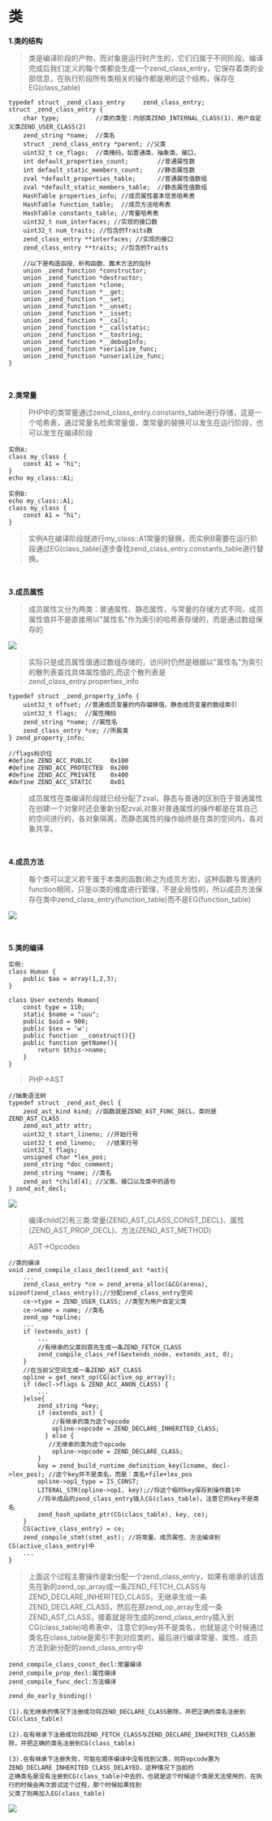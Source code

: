 # 类

**1.类的结构**

>类是编译阶段的产物，而对象是运行时产生的，它们归属于不同阶段。编译完成后我们定义的每个类都会生成一个zend_class_entry，它保存着类的全部信息，在执行阶段所有类相关的操作都是用的这个结构，保存在EG(class_table)

```
typedef struct _zend_class_entry     zend_class_entry;
struct _zend_class_entry {
    char type;          //类的类型：内部类ZEND_INTERNAL_CLASS(1)、用户自定义类ZEND_USER_CLASS(2)
    zend_string *name;  //类名
    struct _zend_class_entry *parent; //父类
    uint32_t ce_flags;  //类掩码，如普通类、抽象类、接口，
    int default_properties_count;        //普通属性数
    int default_static_members_count;    //静态属性数
    zval *default_properties_table;      //普通属性值数组
    zval *default_static_members_table;  //静态属性值数组
    HashTable properties_info; //成员属性基本信息哈希表
    HashTable function_table;  //成员方法哈希表
    HashTable constants_table; //常量哈希表
    uint32_t num_interfaces; //实现的接口数
    uint32_t num_traits; //包含的Traits数
    zend_class_entry **interfaces; //实现的接口
    zend_class_entry **traits; //包含的Traits

    //以下是构造函授、析构函数、魔术方法的指针
    union _zend_function *constructor;
    union _zend_function *destructor;
    union _zend_function *clone;
    union _zend_function *__get;
    union _zend_function *__set;
    union _zend_function *__unset;
    union _zend_function *__isset;
    union _zend_function *__call;
    union _zend_function *__callstatic;
    union _zend_function *__tostring;
    union _zend_function *__debugInfo;
    union _zend_function *serialize_func;
    union _zend_function *unserialize_func;
}
```

<br>

**2.类常量**

>PHP中的类常量通过zend_class_entry.constants_table进行存储，这是一个哈希表，通过常量名检索常量值，类常量的替换可以发生在运行阶段，也可以发生在编译阶段

```
实例A:
class my_class {
    const A1 = "hi";
}
echo my_class::A1;

实例B:
echo my_class::A1;
class my_class {
    const A1 = "hi";
}
```

>实例A在编译阶段就进行my_class::A1常量的替换，而实例B需要在运行阶段通过EG(class_table)逐步查找zend_class_entry.constants_table进行替换。

<br>

**3.成员属性**

>成员属性又分为两类：普通属性、静态属性，与常量的存储方式不同，成员属性值并不是直接用以"属性名"作为索引的哈希表存储的，而是通过数组保存的

![](./img/23.png)

>实际只是成员属性值通过数组存储的，访问时仍然是根据以"属性名"为索引的散列表查找具体属性值的,而这个散列表是zend_class_entry.properties_info

```
typedef struct _zend_property_info {
    uint32_t offset; //普通成员变量的内存偏移值，静态成员变量的数组索引
    uint32_t flags;  //属性掩码
    zend_string *name; //属性名
    zend_class_entry *ce; //所属类
} zend_property_info;

//flags标识位
#define ZEND_ACC_PUBLIC     0x100
#define ZEND_ACC_PROTECTED  0x200
#define ZEND_ACC_PRIVATE    0x400
#define ZEND_ACC_STATIC     0x01
```

>成员属性在类编译阶段就已经分配了zval，静态与普通的区别在于普通属性在创建一个对象时还会重新分配zval,对象对普通属性的操作都是在其自己的空间进行的，各对象隔离，而静态属性的操作始终是在类的空间内，各对象共享。

<br>

**4.成员方法**

>每个类可以定义若干属于本类的函数(称之为成员方法)，这种函数与普通的function相同，只是以类的维度进行管理，不是全局性的，所以成员方法保存在类中zend_class_entry(function_table)而不是EG(function_table)

![](./img/25.png)

<br>

**5.类的编译**

```
实例:
class Human {
    public $aa = array(1,2,3);
}

class User extends Human{
    const type = 110;
    static $name = "uuu";
    public $uid = 900;
    public $sex = 'w';
    public function __construct(){}
    public function getName(){
        return $this->name;
    }
}
```

>PHP->AST

```
//抽象语法树
typedef struct _zend_ast_decl {
    zend_ast_kind kind; //函数就是ZEND_AST_FUNC_DECL，类则是ZEND_AST_CLASS
    zend_ast_attr attr;
    uint32_t start_lineno; //开始行号
    uint32_t end_lineno;   //结束行号
    uint32_t flags;
    unsigned char *lex_pos;
    zend_string *doc_comment;
    zend_string *name; //类名
    zend_ast *child[4]; //父类、接口以及类中的语句
} zend_ast_decl;
```

![](img/5.png)

>编译child[2]有三类:常量(ZEND_AST_CLASS_CONST_DECL)、属性(ZEND_AST_PROP_DECL)、方法(ZEND_AST_METHOD)

>AST->Opcodes

```
//类的编译
void zend_compile_class_decl(zend_ast *ast){
    ...
    zend_class_entry *ce = zend_arena_alloc(&CG(arena), sizeof(zend_class_entry));//分配zend_class_entry空间
    ce->type = ZEND_USER_CLASS; //类型为用户自定义类
    ce->name = name; //类名
    zend_op *opline;
    ...
    if (extends_ast) {
        ...
        //有继承的父类则首先生成一条ZEND_FETCH_CLASS
        zend_compile_class_ref(&extends_node, extends_ast, 0);
    }
    //在当前父空间生成一条ZEND_AST_CLASS
    opline = get_next_op(CG(active_op_array));
    if (decl->flags & ZEND_ACC_ANON_CLASS) {
        ...
    }else{
        zend_string *key;
        if (extends_ast) {
            //有继承的类为这个opcode
            opline->opcode = ZEND_DECLARE_INHERITED_CLASS;
          } else {
           //无继承的类为这个opcode
            opline->opcode = ZEND_DECLARE_CLASS;
        }
        key = zend_build_runtime_definition_key(lcname, decl->lex_pos); //这个key并不是类名，而是：类名+file+lex_pos
        opline->op1_type = IS_CONST;
        LITERAL_STR(opline->op1, key);//将这个临时key保存到操作数1中
        //将半成品的zend_class_entry插入CG(class_table)，注意它的key不是类名
        zend_hash_update_ptr(CG(class_table), key, ce);
    }
    CG(active_class_entry) = ce;
    zend_compile_stmt(stmt_ast); //将常量、成员属性、方法编译到CG(active_class_entry)中
    ...
}
```

>上面这个过程主要操作是新分配一个zend_class_entry，如果有继承的话首先在新的zend_op_array成一条ZEND_FETCH_CLASS与ZEND_DECLARE_INHERITED_CLASS，无继承生成一条ZEND_DECLARE_CLASS，然后在原zend_op_array生成一条ZEND_AST_CLASS，接着就是将生成的zend_class_entry插入到CG(class_table)哈希表中，注意它的key并不是类名，也就是这个时候通过类名在class_table是索引不到对应类的，最后进行编译常量、属性、成员方法到新分配的zend_class_entry中

```
zend_compile_class_const_decl:常量编译
zend_compile_prop_decl:属性编译
zend_compile_func_decl:方法编译
```
```
zend_do_early_binding()

(1).在无继承的情况下注册成功将ZEND_DECLARE_CLASS删除，并把正确的类名注册到CG(class_table)

(2).在有继承下注册成功将ZEND_FETCH_CLASS与ZEND_DECLARE_INHERITED_CLASS删除，并把正确的类名注册到CG(class_table)

(3).在有继承下注册失败，可能在顺序编译中没有找到父类，则将opcode置为ZEND_DECLARE_INHERITED_CLASS_DELAYED，这种情况下当前的
正确类名是没有注册到CG(class_table)中去的，也就是这个时候这个类是无法使用的，在执行的时候会再次尝试这个过程，那个时候如果找到
父类了则再加入EG(class_table)
```

![](img/6.png)
